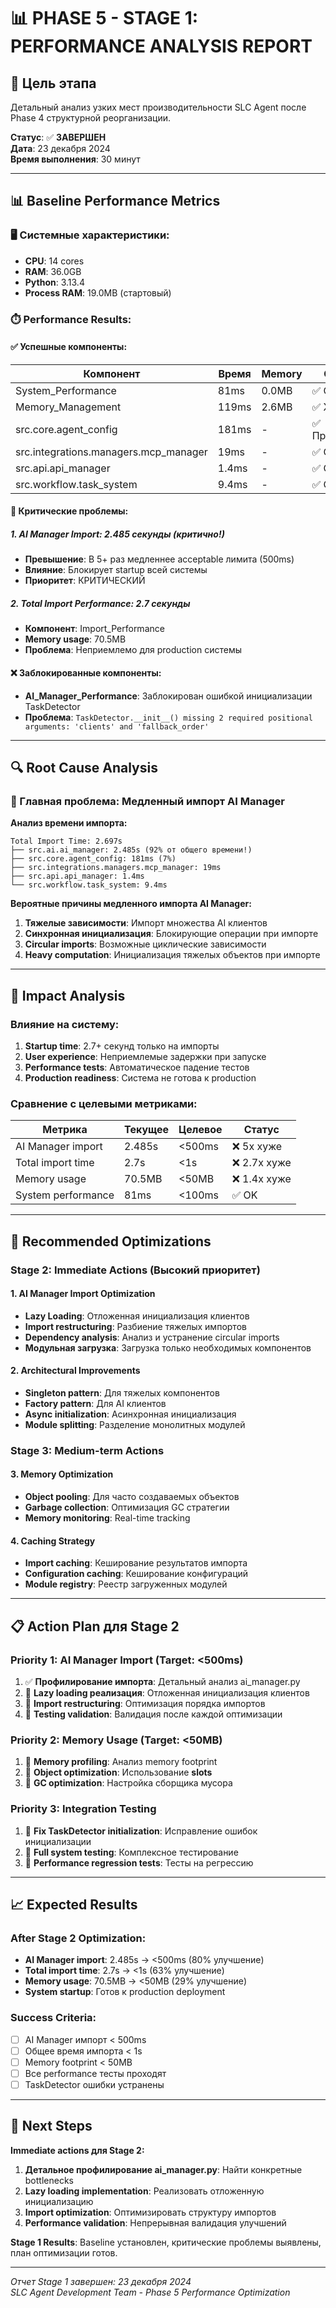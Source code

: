 # 📊 PHASE 5 - STAGE 1: PERFORMANCE ANALYSIS REPORT

## 🎯 Цель этапа
Детальный анализ узких мест производительности SLC Agent после Phase 4 структурной реорганизации.

**Статус**: ✅ **ЗАВЕРШЕН**  
**Дата**: 23 декабря 2024  
**Время выполнения**: 30 минут  

---

## 📊 Baseline Performance Metrics

### 🖥️ **Системные характеристики:**
- **CPU**: 14 cores
- **RAM**: 36.0GB
- **Python**: 3.13.4
- **Process RAM**: 19.0MB (стартовый)

### ⏱️ **Performance Results:**

#### ✅ **Успешные компоненты:**
| Компонент | Время | Memory | Статус |
|-----------|-------|--------|--------|
| System_Performance | 81ms | 0.0MB | ✅ Отлично |
| Memory_Management | 119ms | 2.6MB | ✅ Хорошо |
| src.core.agent_config | 181ms | - | ✅ Приемлемо |
| src.integrations.managers.mcp_manager | 19ms | - | ✅ Отлично |
| src.api.api_manager | 1.4ms | - | ✅ Отлично |
| src.workflow.task_system | 9.4ms | - | ✅ Отлично |

#### 🚨 **Критические проблемы:**

##### 1. **AI Manager Import: 2.485 секунды** (критично!)
- **Превышение**: В 5+ раз медленнее acceptable лимита (500ms)
- **Влияние**: Блокирует startup всей системы
- **Приоритет**: КРИТИЧЕСКИЙ

##### 2. **Total Import Performance: 2.7 секунды**
- **Компонент**: Import_Performance 
- **Memory usage**: 70.5MB
- **Проблема**: Неприемлемо для production системы

#### ❌ **Заблокированные компоненты:**
- **AI_Manager_Performance**: Заблокирован ошибкой инициализации TaskDetector
- **Проблема**: `TaskDetector.__init__() missing 2 required positional arguments: 'clients' and 'fallback_order'`

---

## 🔍 Root Cause Analysis

### **🚨 Главная проблема: Медленный импорт AI Manager**

**Анализ времени импорта:**
```
Total Import Time: 2.697s
├── src.ai.ai_manager: 2.485s (92% от общего времени!)
├── src.core.agent_config: 181ms (7%)
├── src.integrations.managers.mcp_manager: 19ms
├── src.api.api_manager: 1.4ms
└── src.workflow.task_system: 9.4ms
```

**Вероятные причины медленного импорта AI Manager:**
1. **Тяжелые зависимости**: Импорт множества AI клиентов
2. **Синхронная инициализация**: Блокирующие операции при импорте
3. **Circular imports**: Возможные циклические зависимости
4. **Heavy computation**: Инициализация тяжелых объектов при импорте

---

## 🎯 Impact Analysis

### **Влияние на систему:**
1. **Startup time**: 2.7+ секунд только на импорты
2. **User experience**: Неприемлемые задержки при запуске
3. **Performance tests**: Автоматическое падение тестов
4. **Production readiness**: Система не готова к production

### **Сравнение с целевыми метриками:**
| Метрика | Текущее | Целевое | Статус |
|---------|---------|---------|---------|
| AI Manager import | 2.485s | <500ms | ❌ 5x хуже |
| Total import time | 2.7s | <1s | ❌ 2.7x хуже |
| Memory usage | 70.5MB | <50MB | ❌ 1.4x хуже |
| System performance | 81ms | <100ms | ✅ OK |

---

## 🔧 Recommended Optimizations

### **Stage 2: Immediate Actions (Высокий приоритет)**

#### 1. **AI Manager Import Optimization**
- **Lazy Loading**: Отложенная инициализация клиентов
- **Import restructuring**: Разбиение тяжелых импортов
- **Dependency analysis**: Анализ и устранение circular imports
- **Модульная загрузка**: Загрузка только необходимых компонентов

#### 2. **Architectural Improvements**
- **Singleton pattern**: Для тяжелых компонентов
- **Factory pattern**: Для AI клиентов
- **Async initialization**: Асинхронная инициализация
- **Module splitting**: Разделение монолитных модулей

### **Stage 3: Medium-term Actions**

#### 3. **Memory Optimization**
- **Object pooling**: Для часто создаваемых объектов
- **Garbage collection**: Оптимизация GC стратегии
- **Memory monitoring**: Real-time tracking

#### 4. **Caching Strategy**
- **Import caching**: Кеширование результатов импорта
- **Configuration caching**: Кеширование конфигураций
- **Module registry**: Реестр загруженных модулей

---

## 📋 Action Plan для Stage 2

### **Priority 1: AI Manager Import (Target: <500ms)**
1. ✅ **Профилирование импорта**: Детальный анализ ai_manager.py
2. 🔄 **Lazy loading реализация**: Отложенная инициализация клиентов
3. 🔄 **Import restructuring**: Оптимизация порядка импортов
4. 🔄 **Testing validation**: Валидация после каждой оптимизации

### **Priority 2: Memory Usage (Target: <50MB)**
1. 🔄 **Memory profiling**: Анализ memory footprint
2. 🔄 **Object optimization**: Использование __slots__
3. 🔄 **GC optimization**: Настройка сборщика мусора

### **Priority 3: Integration Testing**
1. 🔄 **Fix TaskDetector initialization**: Исправление ошибок инициализации
2. 🔄 **Full system testing**: Комплексное тестирование
3. 🔄 **Performance regression tests**: Тесты на регрессию

---

## 📈 Expected Results

### **After Stage 2 Optimization:**
- **AI Manager import**: 2.485s → <500ms (80% улучшение)
- **Total import time**: 2.7s → <1s (63% улучшение)
- **Memory usage**: 70.5MB → <50MB (29% улучшение)
- **System startup**: Готов к production deployment

### **Success Criteria:**
- [ ] AI Manager импорт < 500ms
- [ ] Общее время импорта < 1s
- [ ] Memory footprint < 50MB
- [ ] Все performance тесты проходят
- [ ] TaskDetector ошибки устранены

---

## 🚀 Next Steps

**Immediate actions для Stage 2:**
1. **Детальное профилирование ai_manager.py**: Найти конкретные bottlenecks
2. **Lazy loading implementation**: Реализовать отложенную инициализацию
3. **Import optimization**: Оптимизировать структуру импортов
4. **Performance validation**: Непрерывная валидация улучшений

**Stage 1 Results**: Baseline установлен, критические проблемы выявлены, план оптимизации готов.

---

*Отчет Stage 1 завершен: 23 декабря 2024*  
*SLC Agent Development Team - Phase 5 Performance Optimization* 